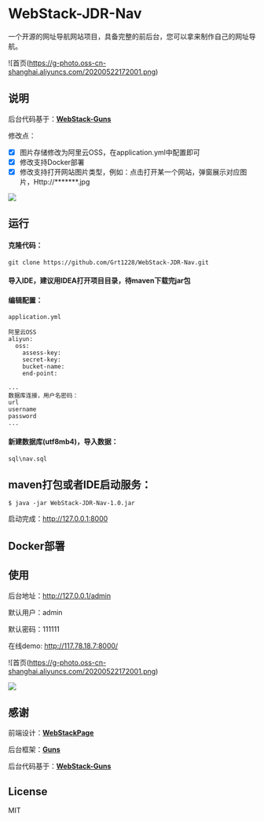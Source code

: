 # WebStack-JDR-Nav

一个开源的网址导航网站项目，具备完整的前后台，您可以拿来制作自己的网址导航。

![首页(https://g-photo.oss-cn-shanghai.aliyuncs.com/20200522172001.png)

## 说明
后台代码基于：[**WebStack-Guns**](https://github.com/jsnjfz/WebStack-Guns)

修改点：

- [x] 图片存储修改为阿里云OSS，在application.yml中配置即可
- [x] 修改支持Docker部署
- [x] 修改支持打开网站图片类型，例如：点击打开某一个网站，弹窗展示对应图片，Http://*******.jpg

![](https://g-photo.oss-cn-shanghai.aliyuncs.com/20200522172314.png)


## 运行

#### 克隆代码：

```shell
git clone https://github.com/Grt1228/WebStack-JDR-Nav.git
```

#### 导入IDE，建议用IDEA打开项目目录，待maven下载完jar包


#### 编辑配置：

```
application.yml
```
```
阿里云OSS
aliyun:
  oss:
    assess-key: 
    secret-key: 
    bucket-name: 
    end-point: 
```

```
...
数据库连接，用户名密码：
url
username
password
...
```

#### 新建数据库(utf8mb4)，导入数据：

```shell
sql\nav.sql
```

## maven打包或者IDE启动服务：

```shell
$ java -jar WebStack-JDR-Nav-1.0.jar
```

启动完成：http://127.0.0.1:8000

## Docker部署



## 使用

后台地址：http://127.0.0.1/admin

默认用户：admin

默认密码：111111

在线demo: http://117.78.18.7:8000/

![首页(https://g-photo.oss-cn-shanghai.aliyuncs.com/20200522172001.png)

![](https://g-photo.oss-cn-shanghai.aliyuncs.com/20200522172314.png)

## 感谢

前端设计：[**WebStackPage**](https://github.com/WebStackPage/WebStackPage.github.io)

后台框架：[**Guns**](https://github.com/stylefeng/Guns)

后台代码基于：[**WebStack-Guns**](https://github.com/jsnjfz/WebStack-Guns)

## License

MIT
